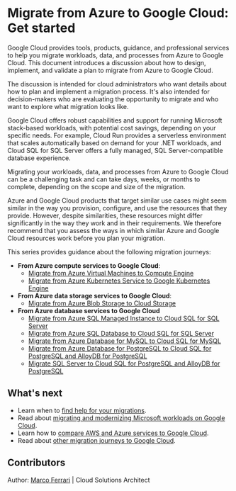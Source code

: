 # Migrate from Azure to Google Cloud: Get started

Google Cloud provides tools, products, guidance, and professional services to
help you migrate workloads, data, and processes from Azure to Google Cloud. This
document introduces a discussion about how to design, implement, and validate a
plan to migrate from Azure to Google Cloud.

The discussion is intended for cloud administrators who want details about how
to plan and implement a migration process. It's also intended for
decision-makers who are evaluating the opportunity to migrate and who want to
explore what migration looks like.

Google Cloud offers robust capabilities and support for running Microsoft
stack-based workloads, with potential cost savings, depending on your specific
needs. For example, Cloud Run provides a serverless environment that scales
automatically based on demand for your .NET workloads, and Cloud SQL for SQL
Server offers a fully managed, SQL Server-compatible database experience.

Migrating your workloads, data, and processes from Azure to Google Cloud can be
a challenging task and can take days, weeks, or months to complete, depending on
the scope and size of the migration.

Azure and Google Cloud products that target similar use cases might seem similar
in the way you provision, configure, and use the resources that they provide.
However, despite similarities, these resources might differ significantly in the
way they work and in their requirements. We therefore recommend that you assess
the ways in which similar Azure and Google Cloud resources work before you plan
your migration.

This series provides guidance about the following migration journeys:

- **From Azure compute services to Google Cloud**:
    - [Migrate from Azure Virtual Machines to Compute Engine](./migrate-from-azure-vms-to-compute-engine.md)
    - [Migrate from Azure Kubernetes Service to Google Kubernetes Engine](./migrate-from-aks-to-gke.md)
- **From Azure data storage services to Google Cloud**:
    - [Migrate from Azure Blob Storage to Cloud Storage](./migrate-from-azure-blob-storage-to-cloud-storage.md)
- **From Azure database services to Google Cloud**
    - [Migrate from Azure SQL Managed Instance to Cloud SQL for SQL Server](./migrate-azure-sql-managed-instance-to-cloud-sql-sql-server.md)
    - [Migrate from Azure SQL Database to Cloud SQL for SQL Server](./migrate-azure-sql-database-to-cloud-sql-sql-server.md)
    - [Migrate from Azure Database for MySQL to Cloud SQL for MySQL](./migrate-azure-database-mysql-to-cloud-sql-mysql.md)
    - [Migrate from Azure Database for PostgreSQL to Cloud SQL for PostgreSQL and AlloyDB for PostgreSQL](./migrate-azure-database-postgresql-to-cloud-sql-and-alloydb-postgresql.md)
    - [Migrate SQL Server to Cloud SQL for PostgreSQL and AlloyDB for PostgreSQL](./migrate-sql-server-to-cloud-sql-and-alloydb-postgresql.md)

## What's next

- Learn when to
  [find help for your migrations](https://cloud.google.com/architecture/migration-to-gcp-getting-started#finding_help).
- Read about
  [migrating and modernizing Microsoft workloads on Google Cloud](https://cloud.google.com/windows).
- Learn how to
  [compare AWS and Azure services to Google Cloud](https://cloud.google.com/free/docs/aws-azure-gcp-service-comparison).
- Read about
  [other migration journeys to Google Cloud](https://cloud.google.com/architecture/migration-to-gcp-getting-started).

## Contributors

Author: [Marco Ferrari](https://www.linkedin.com/in/ferrarimark) | Cloud
Solutions Architect
